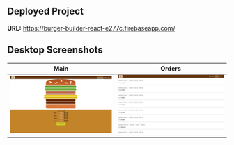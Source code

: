 ## Deployed Project
**URL:** https://burger-builder-react-e277c.firebaseapp.com/

## Desktop Screenshots
Main | Orders
:--: | :----:
<img src="/screenshots/BurgerBuilder.jpg"> | <img src="/screenshots/BurgerBuilderOrders.jpg">
